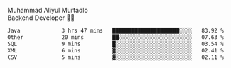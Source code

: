 Muhammad Aliyul Murtadlo
<br>
Backend Developer 👨‍💻
<br>
<!--START_SECTION:waka-->

```txt
Java             3 hrs 47 mins   █████████████████████░░░░   83.92 %
Other            20 mins         ██░░░░░░░░░░░░░░░░░░░░░░░   07.63 %
SQL              9 mins          █░░░░░░░░░░░░░░░░░░░░░░░░   03.54 %
XML              6 mins          ▓░░░░░░░░░░░░░░░░░░░░░░░░   02.41 %
CSV              5 mins          ▓░░░░░░░░░░░░░░░░░░░░░░░░   02.11 %
```

<!--END_SECTION:waka-->
